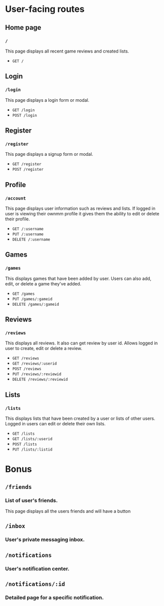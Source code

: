 # User-facing routes

## Home page

### `/`


This page displays all recent game reviews and created lists.

* `GET /`

## Login

### `/login`


This page displays a login form or modal.

* `GET /login`
* `POST /login`

## Register

### `/register`


This page displays a signup form or modal.

* `GET /register`
* `POST /register`

## Profile

### `/account`


This page displays user information such as reviews and lists. If logged in user is viewing their ownmm profile it gives them the ability to edit or delete their profile.

* `GET /:username`
* `PUT /:username`
* `DELETE /:username`

## Games

### `/games`


This displays games that have been added by user. Users can also add, edit, or delete a game they've added.

* `GET /games`
* `PUT /games/:gameid`
* `DELETE /games/:gameid`

## Reviews

### `/reviews`


This displays all reviews. It also can get review by user id. Allows logged in user to create, edit or delete a review.

* `GET /reviews`
* `GET /reviews/:userid`
* `POST /reviews`
* `PUT /reviews/:reviewid`
* `DELETE /reviews/:reviewid`

## Lists

### `/lists`


This displays lists that have been created by a user or lists of other users. Logged in users can edit or delete their own lists.

* `GET /lists`
* `GET /lists/:userid`
* `POST /lists`
* `PUT /lists/:listid`



# Bonus

## `/friends`

### List of user's friends.

This page displays all the users friends and will have a button

## `/inbox`

### User's private messaging inbox.

## `/notifications`

### User's notification center.

## `/notifications/:id`

### Detailed page for a specific notification.
